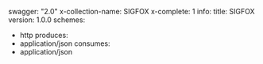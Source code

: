 swagger: "2.0"
x-collection-name: SIGFOX
x-complete: 1
info:
  title: SIGFOX
  version: 1.0.0
schemes:
- http
produces:
- application/json
consumes:
- application/json